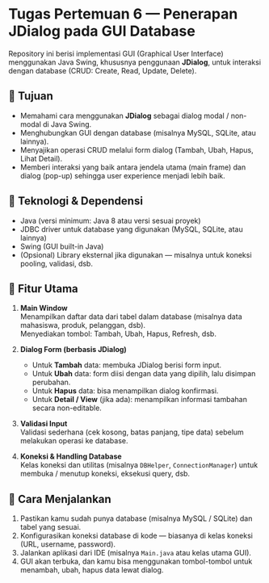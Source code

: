 # Tugas Pertemuan 6 — Penerapan JDialog pada GUI Database

Repository ini berisi implementasi GUI (Graphical User Interface) menggunakan Java Swing, khususnya penggunaan **JDialog**, untuk interaksi dengan database (CRUD: Create, Read, Update, Delete).

## 🎯 Tujuan

- Memahami cara menggunakan **JDialog** sebagai dialog modal / non-modal di Java Swing.  
- Menghubungkan GUI dengan database (misalnya MySQL, SQLite, atau lainnya).  
- Menyajikan operasi CRUD melalui form dialog (Tambah, Ubah, Hapus, Lihat Detail).  
- Memberi interaksi yang baik antara jendela utama (main frame) dan dialog (pop-up) sehingga user experience menjadi lebih baik.

## 🧰 Teknologi & Dependensi

- Java (versi minimum: Java 8 atau versi sesuai proyek)
- JDBC driver untuk database yang digunakan (MySQL, SQLite, atau lainnya)
- Swing (GUI built-in Java)
- (Opsional) Library eksternal jika digunakan — misalnya untuk koneksi pooling, validasi, dsb.

## 📌 Fitur Utama

1. **Main Window**  
   Menampilkan daftar data dari tabel dalam database (misalnya data mahasiswa, produk, pelanggan, dsb).  
   Menyediakan tombol: Tambah, Ubah, Hapus, Refresh, dsb.

2. **Dialog Form (berbasis JDialog)**  
   - Untuk **Tambah** data: membuka JDialog berisi form input.  
   - Untuk **Ubah** data: form diisi dengan data yang dipilih, lalu disimpan perubahan.  
   - Untuk **Hapus** data: bisa menampilkan dialog konfirmasi.  
   - Untuk **Detail / View** (jika ada): menampilkan informasi tambahan secara non-editable.

3. **Validasi Input**  
   Validasi sederhana (cek kosong, batas panjang, tipe data) sebelum melakukan operasi ke database.

4. **Koneksi & Handling Database**  
   Kelas koneksi dan utilitas (misalnya `DBHelper`, `ConnectionManager`) untuk membuka / menutup koneksi, eksekusi query, dsb.

## 🚀 Cara Menjalankan

1. Pastikan kamu sudah punya database (misalnya MySQL / SQLite) dan tabel yang sesuai.  
2. Konfigurasikan koneksi database di kode — biasanya di kelas koneksi (URL, username, password).  
3. Jalankan aplikasi dari IDE (misalnya `Main.java` atau kelas utama GUI).  
4. GUI akan terbuka, dan kamu bisa menggunakan tombol-tombol untuk menambah, ubah, hapus data lewat dialog.
